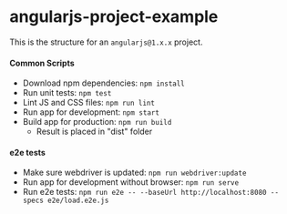 angularjs-project-example
===
This is the structure for an `angularjs@1.x.x` project.

#### Common Scripts
* Download npm dependencies: `npm install`
* Run unit tests: `npm test`
* Lint JS and CSS files: `npm run lint`
* Run app for development: `npm start`
* Build app for production: `npm run build`
  * Result is placed in "dist" folder

#### e2e tests
* Make sure webdriver is updated: `npm run webdriver:update`
* Run app for development without browser: `npm run serve`
* Run e2e tests: `npm run e2e -- --baseUrl http://localhost:8080 --specs e2e/load.e2e.js`
